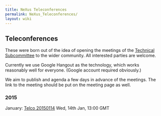 ```yaml
---
title: NeXus Teleconferences
permalink: NeXus_Teleconferences/
layout: wiki
---
```


Teleconferences
---------------

These were born out of the idea of opening the meetings of the
[Technical Subcommittee](Technical_Subcommittee "wikilink") to the wider
community. All interested parties are welcome.

Currently we use Google Hangout as the technology, which works
reasonably well for everyone. (Google account required obviously.)

We aim to publish and agenda a few days in advance of the meetings. The
link to the meeting should be put on the meeting page as well.

### 2015

January: [Telco 20150114](Telco_20150114 "wikilink") Wed, 14th Jan, 13:00 GMT  
